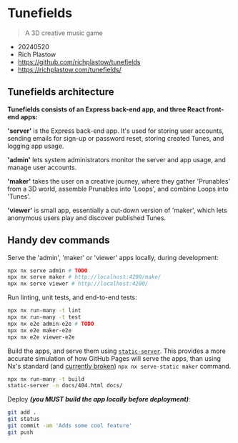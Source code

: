 # Tunefields

> A 3D creative music game

- 20240520
- Rich Plastow
- <https://github.com/richplastow/tunefields>
- <https://richplastow.com/tunefields/>

## Tunefields architecture

__Tunefields consists of an Express back-end app, and three React front-end apps:__

__'server'__ is the Express back-end app. It's used for storing user accounts,
sending emails for sign-up or password reset, storing created Tunes, and
logging app usage.

__'admin'__ lets system administrators monitor the server and app usage, and
manage user accounts.

__'maker'__ takes the user on a creative journey, where they gather 'Prunables'
from a 3D world, assemble Prunables into 'Loops', and combine Loops into 'Tunes'.

__'viewer'__ is small app, essentially a cut-down version of 'maker', which lets
anonymous users play and discover published Tunes.

## Handy dev commands

Serve the 'admin', 'maker' or 'viewer' apps locally, during development:

```bash
npx nx serve admin # TODO
npx nx serve maker # http://localhost:4200/make/
npx nx serve viewer # http://localhost:4200/
```

Run linting, unit tests, and end-to-end tests:

```bash
npx nx run-many -t lint
npx nx run-many -t test
npx nx e2e admin-e2e # TODO
npx nx e2e maker-e2e
npx nx e2e viewer-e2e
```

Build the apps, and serve them using [`static-server`](
https://www.npmjs.com/package/static-server). This provides a more accurate
simulation of how GitHub Pages will serve the apps, than using Nx's standard
(and [currently broken](
./notes/03-not-found-and-deep-links.md#fix-the-nx-commands-we-just-broke))
`npx nx serve-static maker` command.

```bash
npx nx run-many -t build
static-server -n docs/404.html docs/
```

Deploy __*(you MUST build the app locally before deployment)*__:

```bash
git add .
git status
git commit -am 'Adds some cool feature'
git push
```
